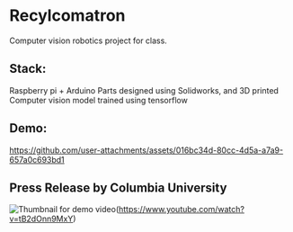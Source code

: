 # Recylcomatron
Computer vision robotics project for class. 

## Stack: 
Raspberry pi + Arduino
Parts designed using Solidworks, and 3D printed
Computer vision model trained using tensorflow

## Demo:
https://github.com/user-attachments/assets/016bc34d-80cc-4d5a-a7a9-657a0c693bd1


## Press Release by Columbia University
![Thumbnail for demo video](https://github.com/user-attachments/assets/b12ccb38-fd2e-4f96-8d9a-325ca7bce4a6)(https://www.youtube.com/watch?v=tB2dOnn9MxY)
